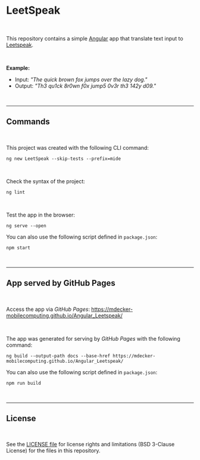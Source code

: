 # LeetSpeak #

<br>

This repository contains a simple [Angular](https://angular.io/) app that translate text input to [Leetspeak](https://en.wikipedia.org/wiki/Leet).

<br>

**Example:**
* Input:  *"The quick brown fox jumps over the lazy dog."*
* Output: *"Th3 qu1ck 8r0wn f0x jump5 0v3r th3 142y d09."*

<br>

----

## Commands ##

<br>

This project was created with the following CLI command:
```
ng new LeetSpeak --skip-tests --prefix=mide
```

<br>

Check the syntax of the project:
```
ng lint
```

<br>

Test the app in the browser:
```
ng serve --open
```

You can also use the following script defined in `package.json`:
```
npm start
```

<br>

----

## App served by GitHub Pages ##

<br>

Access the app via *GitHub Pages*: https://mdecker-mobilecomputing.github.io/Angular_Leetspeak/

<br>

The app was generated for serving by *GitHub Pages* with the following command:
```
ng build --output-path docs --base-href https://mdecker-mobilecomputing.github.io/Angular_Leetspeak/
```

You can also use the following script defined in `package.json`:
```
npm run build
```

<br>

----

## License ##

<br>

See the [LICENSE file](LICENSE.md) for license rights and limitations (BSD 3-Clause License) for the files in this repository.

<br>
